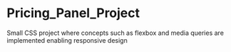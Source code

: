 # Pricing_Panel_Project
Small CSS project where concepts such as flexbox and media queries are implemented enabling responsive design 
